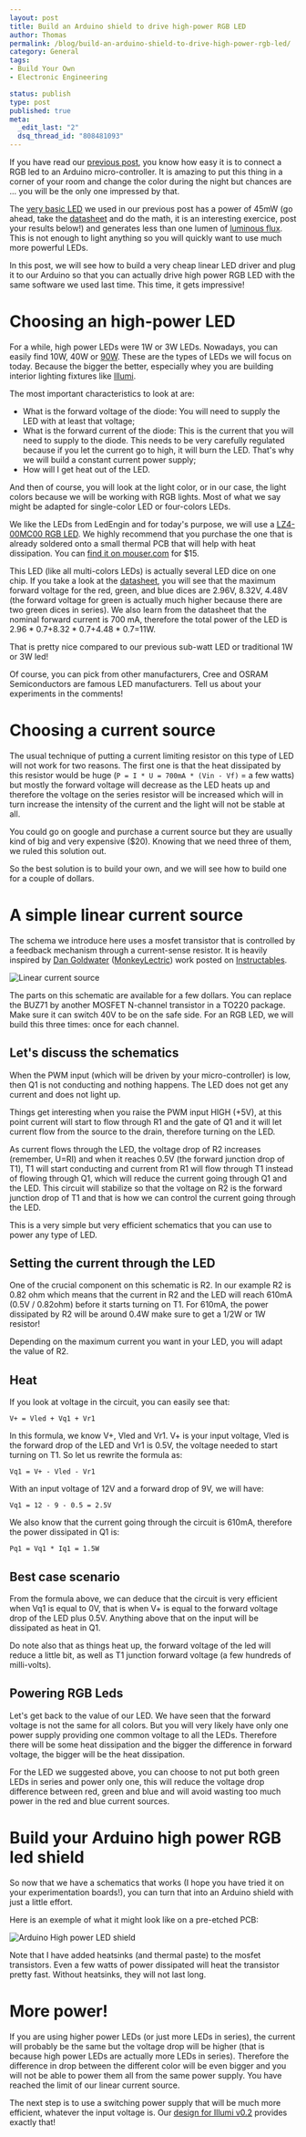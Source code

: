 ```yaml
--- 
layout: post
title: Build an Arduino shield to drive high-power RGB LED
author: Thomas
permalink: /blog/build-an-arduino-shield-to-drive-high-power-rgb-led/
category: General
tags: 
- Build Your Own
- Electronic Engineering

status: publish
type: post
published: true
meta: 
  _edit_last: "2"
  dsq_thread_id: "808481093"
---
```


If you have read our [previous post][1], you know how easy it is to connect a RGB led to an Arduino micro-controller. It is amazing to put this thing in a corner of your room and change the color during the night but chances are ... you will be the only one impressed by that.

The [very basic LED][2] we used in our previous post has a power of 45mW (go ahead, take the [datasheet][2] and do the math, it is an interesting exercice, post your results below!) and generates less than one lumen of [luminous flux][3]. This is not enough to light anything so you will quickly want to use much more powerful LEDs.

In this post, we will see how to build a very cheap linear LED driver and plug it to our Arduino so that you can actually drive high power RGB LED with the same software we used last time. This time, it gets impressive!

<!-- more -->

# Choosing an high-power LED

For a while, high power LEDs were 1W or 3W LEDs. Nowadays, you can easily find 10W, 40W or [90W][4]. These are the types of LEDs we will focus on today. Because the bigger the better, especially whey you are building interior lighting fixtures like [Illumi][5].

The most important characteristics to look at are:

*   What is the forward voltage of the diode: You will need to supply the LED with at least that voltage;
*   What is the forward current of the diode: This is the current that you will need to supply to the diode. This needs to be very carefully regulated because if you let the current go to high, it will burn the LED. That's why we will build a constant current power supply;
*   How will I get heat out of the LED.

And then of course, you will look at the light color, or in our case, the light colors because we will be working with RGB lights. Most of what we say might be adapted for single-color LED or four-colors LEDs.

We like the LEDs from LedEngin and for today's purpose, we will use a [LZ4-00MC00 RGB LED][7]. We highly recommend that you purchase the one that is already soldered onto a small thermal PCB that will help with heat dissipation. You can [find it on mouser.com][6] for $15.

This LED (like all multi-colors LEDs) is actually several LED dice on one chip. If you take a look at the [datasheet][7], you will see that the maximum forward voltage for the red, green, and blue dices are 2.96V, 8.32V, 4.48V (the forward voltage for green is actually much higher because there are two green dices in series). We also learn from the datasheet that the nominal forward current is 700 mA, therefore the total power of the LED is 2.96 * 0.7+8.32 * 0.7+4.48 * 0.7=11W.

That is pretty nice compared to our previous sub-watt LED or traditional 1W or 3W led!

Of course, you can pick from other manufacturers, Cree and OSRAM Semiconductors are famous LED manufacturers. Tell us about your experiments in the comments!

# Choosing a current source

The usual technique of putting a current limiting resistor on this type of LED will not work for two reasons. The first one is that the heat dissipated by this resistor would be huge (`P = I * U = 700mA * (Vin - Vf)` = a few watts) but mostly the forward voltage will decrease as the LED heats up and therefore the voltage on the series resistor will be increased which will in turn increase the intensity of the current and the light will not be stable at all.

You could go on google and purchase a current source but they are usually kind of big and very expensive ($20). Knowing that we need three of them, we ruled this solution out.

So the best solution is to build your own, and we will see how to build one for a couple of dollars.

# A simple linear current source

The schema we introduce here uses a mosfet transistor that is controlled by a feedback mechanism through a current-sense resistor. It is heavily inspired by [Dan Goldwater][8] ([MonkeyLectric][9]) work posted on [Instructables][10].

![Linear current source][11]

The parts on this schematic are available for a few dollars. You can replace the BUZ71 by another MOSFET N-channel transistor in a TO220 package. Make sure it can switch 40V to be on the safe side. For an RGB LED, we will build this three times: once for each channel.

## Let's discuss the schematics

When the PWM input (which will be driven by your micro-controller) is low, then Q1 is not conducting and nothing happens. The LED does not get any current and does not light up.

Things get interesting when you raise the PWM input HIGH (+5V), at this point current will start to flow through R1 and the gate of Q1 and it will let current flow from the source to the drain, therefore turning on the LED.

As current flows through the LED, the voltage drop of R2 increases (remember, U=RI) and when it reaches 0.5V (the forward junction drop of T1), T1 will start conducting and current from R1 will flow through T1 instead of flowing through Q1, which will reduce the current going through Q1 and the LED. This circuit will stabilize so that the voltage on R2 is the forward junction drop of T1 and that is how we can control the current going through the LED.

This is a very simple but very efficient schematics that you can use to power any type of LED.

## Setting the current through the LED

One of the crucial component on this schematic is R2. In our example R2 is 0.82 ohm which means that the current in R2 and the LED will reach 610mA (0.5V / 0.82ohm) before it starts turning on T1. For 610mA, the power dissipated by R2 will be around 0.4W make sure to get a 1/2W or 1W resistor!

Depending on the maximum current you want in your LED, you will adapt the value of R2.

## Heat

If you look at voltage in the circuit, you can easily see that:

    V+ = Vled + Vq1 + Vr1
    

In this formula, we know V+, Vled and Vr1. V+ is your input voltage, Vled is the forward drop of the LED and Vr1 is 0.5V, the voltage needed to start turning on T1. So let us rewrite the formula as:

    Vq1 = V+ - Vled - Vr1
    

With an input voltage of 12V and a forward drop of 9V, we will have:

    Vq1 = 12 - 9 - 0.5 = 2.5V
    

We also know that the current going through the circuit is 610mA, therefore the power dissipated in Q1 is:

    Pq1 = Vq1 * Iq1 = 1.5W
    

## Best case scenario

From the formula above, we can deduce that the circuit is very efficient when Vq1 is equal to 0V, that is when V+ is equal to the forward voltage drop of the LED plus 0.5V. Anything above that on the input will be dissipated as heat in Q1.

Do note also that as things heat up, the forward voltage of the led will reduce a little bit, as well as T1 junction forward voltage (a few hundreds of milli-volts).

## Powering RGB Leds

Let's get back to the value of our LED. We have seen that the forward voltage is not the same for all colors. But you will very likely have only one power supply providing one common voltage to all the LEDs. Therefore there will be some heat dissipation and the bigger the difference in forward voltage, the bigger will be the heat dissipation.

For the LED we suggested above, you can choose to not put both green LEDs in series and power only one, this will reduce the voltage drop difference between red, green and blue and will avoid wasting too much power in the red and blue current sources.

# Build your Arduino high power RGB led shield

So now that we have a schematics that works (I hope you have tried it on your experimentation boards!), you can turn that into an Arduino shield with just a little effort.

Here is an exemple of what it might look like on a pre-etched PCB:

![Arduino High power LED shield][12]

Note that I have added heatsinks (and thermal paste) to the mosfet transistors. Even a few watts of power dissipated will heat the transistor pretty fast. Without heatsinks, they will not last long.

# More power!

If you are using higher power LEDs (or just more LEDs in series), the current will probably be the same but the voltage drop will be higher (that is because high power LEDs are actually more LEDs in series). Therefore the difference in drop between the different color will be even bigger and you will not be able to power them all from the same power supply. You have reached the limit of our linear current source.

The next step is to use a switching power supply that will be much more efficient, whatever the input voltage is. Our [design for Illumi v0.2][13] provides exactly that!

 [1]: http://www.tbideas.com/blog/illumi-101-iphone-controlled-rgb-light
 [2]: https://www.sparkfun.com/datasheets/Components/YSL-R596CR3G4B5C-C10.pdf
 [3]: http://en.wikipedia.org/wiki/Lumen_(unit)
 [4]: http://www.ledengin.com/products/emitters#LZP
 [5]: http://www.tbideas.com
 [6]: http://www.mouser.com/ProductDetail/LedEngin/LZ4-20MC00/?qs=%2fha2pyFaduhdcPvr3jm8Z%252b1vMoky8MR1gALPbizXkCL%2fpJr5JZov8w%3d%3d
 [7]: http://www.ledengin.com/files/products/LZ4/LZ4-00MC00.pdf
 [8]: http://www.instructables.com/member/dan/
 [9]: http://www.monkeylectric.com/
 [10]: http://www.instructables.com/id/Circuits-for-using-High-Power-LED-s/step8/a-little-micro-makes-all-the-difference/
 [11]: http://www.tbideas.com/blog/wp-content/uploads/2012/08/schema1.png
 [12]: http://www.tbideas.com/blog/wp-content/uploads/2012/08/illumi-v0.1.jpg
 [13]: http://www.tbideas.com/blog/design-of-the-led-driver/
